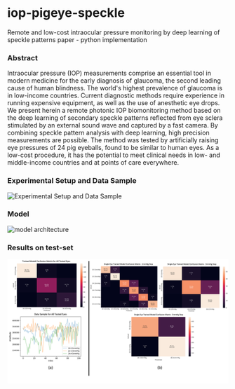 # iop-pigeye-speckle
Remote and low-cost intraocular pressure monitoring by deep learning of speckle patterns paper - python implementation

### Abstract
Intraocular pressure (IOP) measurements comprise an essential tool in modern medicine for the early diagnosis of glaucoma, the second leading cause of human blindness. The world's highest prevalence of glaucoma is in low-income countries. 
Current diagnostic methods require experience in running expensive equipment, as well as the use of anesthetic eye drops. We present herein a remote photonic IOP biomonitoring method based on the deep learning of secondary speckle patterns reflected from eye sclera stimulated by an external sound wave and captured by a fast camera. By combining speckle pattern analysis with deep learning, high precision measurements are possible.
The method was tested by artificially raising eye pressures of 24 pig eyeballs, found to be similar to human eyes. As a low-cost procedure, it has the potential to meet clinical needs in low- and middle-income countries and at points of care everywhere.

### Experimental Setup and Data Sample
![Experimental Setup and Data Sample](expsetup.png)


### Model
![model architecture](model.png)

### Results on test-set
![IOP confusion matrices and results](results.png)
